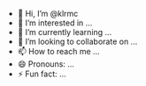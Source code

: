 - 👋 Hi, I’m @klrmc
- 👀 I’m interested in ...
- 🌱 I’m currently learning ...
- 💞️ I’m looking to collaborate on ...
- 📫 How to reach me ...
- 😄 Pronouns: ...
- ⚡ Fun fact: ...

<!---
klrmc/klrmc is a ✨ special ✨ repository because its `README.md` (this file) appears on your GitHub profile.
You can click the Preview link to take a look at your changes.
--->
